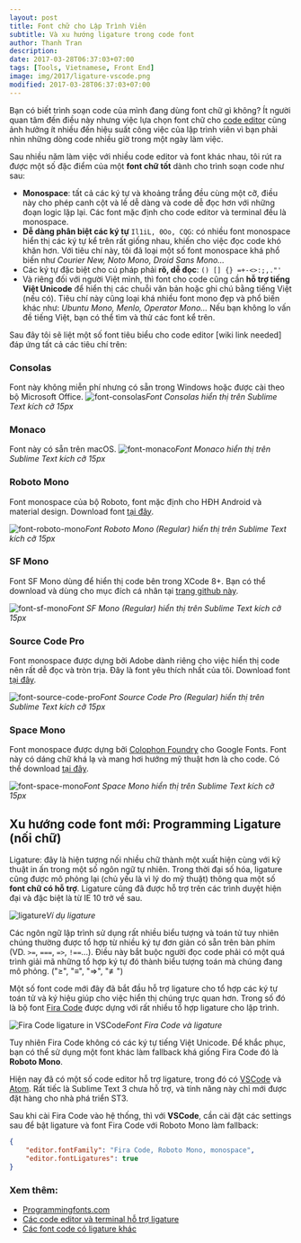 ```yaml
---
layout: post
title: Font chữ cho Lập Trình Viên
subtitle: Và xu hướng ligature trong code font
author: Thanh Tran
description:
date: 2017-03-28T06:37:03+07:00
tags: [Tools, Vietnamese, Front End]
image: img/2017/ligature-vscode.png
modified: 2017-03-28T06:37:03+07:00
---
```


Bạn có biết trình soạn code của mình đang dùng font chữ gì không? Ít người quan tâm đến điều này nhưng việc lựa chọn font chữ cho [code editor](https://en.wikipedia.org/wiki/Source_code_editor) cũng ảnh hưởng ít nhiều đến hiệu suất công việc của lập trình viên vì bạn phải nhìn những dòng code nhiều giờ trong một ngày làm việc.

Sau nhiều năm làm việc với nhiều code editor và font khác nhau, tôi rút ra được một số đặc điểm của một **font chữ tốt** dành cho trình soạn code như sau:

- **Monospace**: tất cả các ký tự và khoảng trắng đều cùng một cỡ, điều này cho phép canh cột và lề dễ dàng và code dễ đọc hơn với những đoạn logic lặp lại. Các font mặc định cho code editor và terminal đều là monospace.
- **Dễ dàng phân biệt các ký tự** `Il1iL, 0Oo, CQG`: có nhiều font monospace hiển thị các ký tự kể trên rất giống nhau, khiến cho việc đọc code khó khăn hơn. Với tiêu chí này, tôi đã loại một số font monospace khá phổ biến như _Courier New, Noto Mono, Droid Sans Mono..._
- Các ký tự đặc biệt cho cú pháp phải **rõ, dễ đọc**: `() [] {} =+-<>:;,."'`
- Và riêng đối với người Việt mình, thì font cho code cũng cần **hỗ trợ tiếng Việt Unicode** để hiển thị các chuỗi văn bản hoặc ghi chú bằng tiếng Việt (nếu có). Tiêu chí này cũng loại khá nhiều font mono đẹp và phổ biến khác như: _Ubuntu Mono, Menlo, Operator Mono..._ Nếu bạn không lo vấn đề tiếng Việt, bạn có thể tìm và thử các font kể trên.

Sau đây tôi sẽ liệt một số font tiêu biểu cho code editor [wiki link needed] đáp ứng tất cả các tiêu chí trên:

### Consolas
Font này không miễn phí nhưng có sẵn trong Windows hoặc được cài theo bộ Microsoft Office.
![font-consolas](/img/2017/font-consolas.png)_Font Consolas hiển thị trên Sublime Text kích cỡ 15px_

### Monaco
Font này có sẵn trên macOS.
![font-monaco](/img/2017/font-monaco.png)_Font Monaco hiển thị trên Sublime Text kích cỡ 15px_

### Roboto Mono
Font monospace của bộ Roboto, font mặc định cho HĐH Android và material design. Download font [tại đây](https://github.com/google/fonts/tree/master/apache/robotomono).

![font-roboto-mono](/img/2017/font-roboto-mono.png)_Font Roboto Mono (Regular) hiển thị trên Sublime Text kích cỡ 15px_

### SF Mono
Font SF Mono dùng để hiển thị code bên trong XCode 8+. Bạn có thể download và dùng cho mục đích cá nhân tại [trang github này](https://github.com/muhasturk/SFMono).

![font-sf-mono](/img/2017/font-sf-mono.png)_Font SF Mono (Regular) hiển thị trên Sublime Text kích cỡ 15px_

### Source Code Pro
Font monospace được dựng bởi Adobe dành riêng cho việc hiển thị code nên rất dễ đọc và tròn trịa. Đây là font yêu thích nhất của tôi. Download font [tại đây](https://github.com/adobe-fonts/source-code-pro).

![font-source-code-pro](/img/2017/font-source-code-pro.png)_Font Source Code Pro (Regular) hiển thị trên Sublime Text kích cỡ 15px_

### Space Mono
Font monospace được dựng bởi [Colophon Foundry](https://medium.com/google-design/introducing-space-mono-a-new-monospaced-typeface-by-colophon-foundry-for-google-fonts-84367eac6dfb#.ck1mpvy6z) cho Google Fonts. Font này có dáng chữ khá lạ và mang hơi hướng mỹ thuật hơn là cho code. Có thể download [tại đây](https://github.com/googlefonts/spacemono).

![font-space-mono](/img/2017/font-space-mono.png)_Font Space Mono hiển thị trên Sublime Text kích cỡ 15px_

## Xu hướng code font mới: Programming Ligature (nối chữ)

Ligature: đây là hiện tượng nối nhiều chữ thành một xuất hiện cùng với kỹ thuật in ấn trong một số ngôn ngữ tự nhiên. Trong thời đại số hóa, ligature cũng được mô phỏng lại (chủ yếu là vì lý do mỹ thuật) thông qua một số **font chữ có hỗ trợ**. Ligature cũng đã được hỗ trợ trên các trình duyệt hiện đại và đặc biệt là từ IE 10 trở về sau.

![ligature](/img/2017/ligature-drawing.svg)_Ví dụ ligature_

Các ngôn ngữ lập trình sử dụng rất nhiều biểu tượng và toán tử tuy nhiên chúng thường được tổ hợp từ nhiều ký tự đơn giản có sẵn trên bàn phím (VD. `>=`, `===`, `=>`, `!==`...). Điều này bắt buộc người đọc code phải có một quá trình giải mã những tổ hợp ký tự đó thành biểu tượng toán mà chúng đang mô phỏng. ("≥", "≡", "⇒", "≢")

Một số font code mới đây đã bắt đầu hỗ trợ ligature cho tổ hợp các ký tự toán tử và ký hiệu giúp cho việc hiển thị chúng trực quan hơn. Trong số đó là bộ font [Fira Code](https://github.com/tonsky/FiraCode) được dựng với rất nhiều tổ hợp ligature cho lập trình.

![Fira Code ligature in VSCode](/img/2017/ligature-vscode.png)_Font Fira Code và ligature_

Tuy nhiên Fira Code không có các ký tự tiếng Việt Unicode. Để khắc phục, bạn có thể sử dụng một font khác làm fallback khá giống Fira Code đó là **Roboto Mono**.

Hiện nay đã có một số code editor hỗ trợ ligature, trong đó có [VSCode](https://code.visualstudio.com/) và [Atom](https://atom.io/). Rất tiếc là Sublime Text 3 chưa hỗ trợ, và tính năng này chỉ mới được đặt hàng cho nhà phá triển ST3.

Sau khi cài Fira Code vào hệ thống, thì với **VSCode**, cần cài đặt các settings sau để bật ligature và font Fira Code với Roboto Mono làm fallback:

```json
{
    "editor.fontFamily": "Fira Code, Roboto Mono, monospace",
    "editor.fontLigatures": true
}
```

### Xem thêm:

- [Programmingfonts.com](http://app.programmingfonts.org/#firacode)
- [Các code editor và terminal hỗ trợ ligature](https://github.com/tonsky/FiraCode#editor-support)
- [Các font code có ligature khác](https://github.com/tonsky/FiraCode#alternatives)

